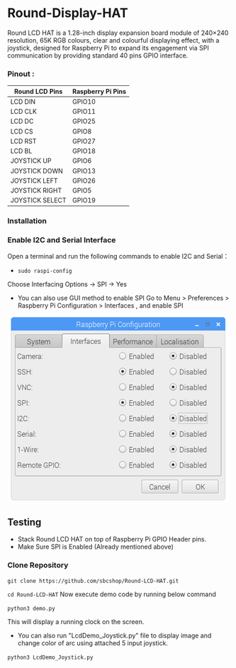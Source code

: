 # Round-Display-HAT

Round LCD HAT is a 1.28-inch display expansion board module of 240×240 resolution, 65K RGB colours, clear and colourful displaying effect, with a joystick, designed for Raspberry Pi to expand its engagement via SPI communication by providing standard 40 pins GPIO interface. 

### Pinout :

|  Round LCD Pins |   Raspberry Pi Pins  |
|-----------------|----------------------|
| LCD DIN         |   GPIO10             |
| LCD CLK         |   GPIO11             |
| LCD DC          |   GPIO25             |
| LCD CS          |   GPIO8              |
| LCD RST         |   GPIO27             |
| LCD BL          |   GPIO18             |
| JOYSTICK UP     |   GPIO6              |
| JOYSTICK DOWN   |   GPIO13             |
| JOYSTICK LEFT   |   GPIO26             |
| JOYSTICK RIGHT  |   GPIO5              |
| JOYSTICK SELECT |   GPIO19             |

### Installation

### Enable I2C and Serial Interface

 Open a terminal and run the following commands to enable I2C and Serial：


* ``` sudo raspi-config ```

Choose Interfacing Options -> SPI -> Yes 

* You can also use GUI method to enable SPI Go to Menu > Preferences > Raspberry Pi Configuration > Interfaces , and enable SPI

<img src="images/spi_en_gui.png" />

## Testing

* Stack Round LCD HAT on top of Raspberry Pi GPIO Header pins.
*  Make Sure SPI is Enabled (Already mentioned above)

### Clone Repository

``` git clone https://github.com/sbcshop/Round-LCD-HAT.git ```

``` cd Round-LCD-HAT ```
Now execute demo code by running below command

``` python3 demo.py ```

This will display a running clock on the screen.

* You can also run "LcdDemo_Joystick.py" file to display image and change color of arc using attached 5 input joystick.

``` python3 LcdDemo_Joystick.py ```

